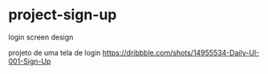 # project-sign-up
 login screen design

projeto de uma tela de login 
<https://dribbble.com/shots/14955534-Daily-UI-001-Sign-Up>


